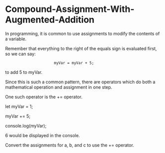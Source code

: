 # Compound-Assignment-With-Augmented-Addition

In programming, it is common to use assignments to modify the contents of a variable.

Remember that everything to the right of the equals sign is evaluated first, so we can say:

                          myVar = myVar + 5;

to add 5 to myVar. 

Since this is such a common pattern, there are operators which do both a mathematical operation and assignment in one step.


One such operator is the += operator.

let myVar = 1;

myVar += 5;

console.log(myVar);

6 would be displayed in the console.

Convert the assignments for a, b, and c to use the += operator.

